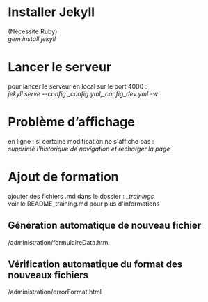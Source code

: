 
# Installer Jekyll

(Nécessite Ruby)  
  *gem install jekyll*

# Lancer le serveur

pour lancer le serveur en local sur le port 4000 :  
  *jekyll serve --config _config.yml,_config_dev.yml -w*

# Problème d’affichage

en ligne : si certaine modification ne s'affiche pas :  
  *supprimé l'historique de navigation et recharger la page*

# Ajout de formation

ajouter des fichiers .md dans le dossier : *_trainings*  
voir le README_training.md pour plus d'informations

## Génération automatique de nouveau fichier

/administration/formulaireData.html

## Vérification automatique du format des nouveaux fichiers

/administration/errorFormat.html
